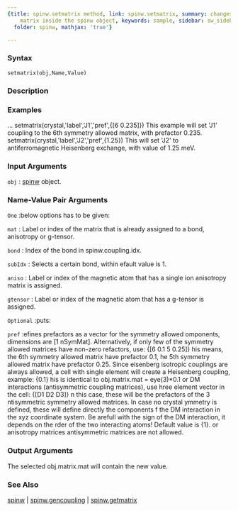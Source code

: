 ```yaml
---
{title: spinw.setmatrix method, link: spinw.setmatrix, summary: changes the selected
    matrix inside the spinw object, keywords: sample, sidebar: sw_sidebar, permalink: spinw_setmatrix.html,
  folder: spinw, mathjax: 'true'}

---
```


### Syntax

`setmatrix(obj,Name,Value)`

### Description



### Examples

...
setmatrix(crystal,'label','J1','pref',{[6 0.235]})
This example will set 'J1' coupling to the 6th symmetry allowed matrix,
with prefactor 0.235.
setmatrix(crystal,'label','J2','pref',{1.25})
This will set 'J2' to antiferromagnetic Heisenberg exchange, with value
of 1.25 meV.

### Input Arguments

`obj`
: [spinw](spinw.html) object.

### Name-Value Pair Arguments

`One`
:below options has to be given:

`mat`
:   Label or index of the matrix that is already assigned to
    a bond, anisotropy or g-tensor.

`bond`
:   Index of the bond in spinw.coupling.idx.

`subIdx`
:   Selects a certain bond, within efault value is 1.

`aniso`
:   Label or index of the magnetic atom that has a single ion
    anisotropy matrix is assigned.

`gtensor`
:   Label or index of the magnetic atom that has a g-tensor is 
    assigned.

`Optional`
:puts:

`pref`
:efines prefactors as a vector for the symmetry allowed
 omponents, dimensions are [1 nSymMat]. Alternatively, if only
  few of the symmetry allowed matrices have non-zero
 refactors, use:
    {[6 0.1 5 0.25]}
 his means, the 6th symmetry allowed matrix have prefactor 0.1,
 he 5th symmetry allowed matrix have prefactor 0.25. Since
 eisenberg isotropic couplings are always allowed, a cell with
  single element will create a Heisenberg coupling, example:
    {0.1}
 his is identical to obj.matrix.mat = eye(3)*0.1
 or DM interactions (antisymmetric coupling matrices), use
 hree element vector in the cell:
    {[D1 D2 D3]}
 n this case, these will be the prefactors of the 3
 ntisymmetric symmetry allowed matrices. In case no crystal
 ymmetry is defined, these will define directly the components
 f the  DM interaction in the xyz coordinate system. Be
 arefull with the sign of the DM interaction, it depends on the
 rder of the two interacting atoms! Default value is {1}.
 or anisotropy matrices antisymmetric matrices are not allowed.

### Output Arguments

The selected obj.matrix.mat will contain the new value.

### See Also

[spinw](spinw.html) \| [spinw.gencoupling](spinw_gencoupling.html) \| [spinw.getmatrix](spinw_getmatrix.html)

